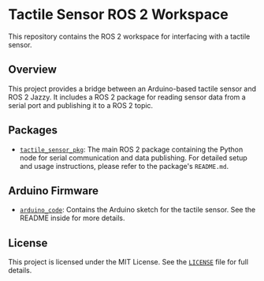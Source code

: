 # Tactile Sensor ROS 2 Workspace

This repository contains the ROS 2 workspace for interfacing with a tactile sensor.

## Overview

This project provides a bridge between an Arduino-based tactile sensor and ROS 2 Jazzy. It includes a ROS 2 package for reading sensor data from a serial port and publishing it to a ROS 2 topic.

## Packages

*   [`tactile_sensor_pkg`](./src/tactile_sensor_pkg/): The main ROS 2 package containing the Python node for serial communication and data publishing. For detailed setup and usage instructions, please refer to the package's `README.md`.

## Arduino Firmware

*   [`arduino_code`](./arduino_code/): Contains the Arduino sketch for the tactile sensor. See the README inside for more details.

## License

This project is licensed under the MIT License. See the [`LICENSE`](./LICENSE) file for full details.
